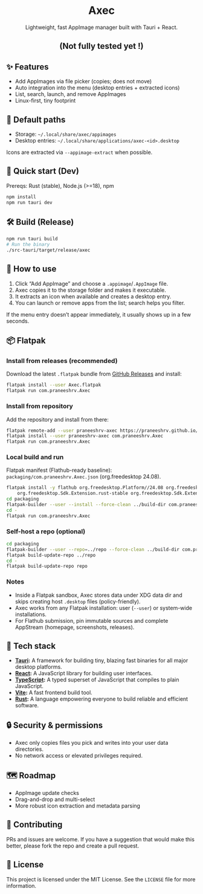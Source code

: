 <div align="center">

# Axec

Lightweight, fast AppImage manager built with Tauri + React.

## (Not fully tested yet !)

</div>

## ✨ Features

- Add AppImages via file picker (copies; does not move)
- Auto integration into the menu (desktop entries + extracted icons)
- List, search, launch, and remove AppImages
- Linux-first, tiny footprint

## 📁 Default paths

- Storage: `~/.local/share/axec/appimages`
- Desktop entries: `~/.local/share/applications/axec-<id>.desktop`

Icons are extracted via `--appimage-extract` when possible.

## 🚀 Quick start (Dev)

Prereqs: Rust (stable), Node.js (>=18), npm

```sh
npm install
npm run tauri dev
```

## 🛠️ Build (Release)

```sh
npm run tauri build
# Run the binary
./src-tauri/target/release/axec
```

## 🧪 How to use

1) Click “Add AppImage” and choose a `.appimage`/`.AppImage` file.
2) Axec copies it to the storage folder and makes it executable.
3) It extracts an icon when available and creates a desktop entry.
4) You can launch or remove apps from the list; search helps you filter.

If the menu entry doesn’t appear immediately, it usually shows up in a few seconds.

## 📦 Flatpak

### Install from releases (recommended)

Download the latest `.flatpak` bundle from [GitHub Releases](https://github.com/PraneeshRV/Axec/releases) and install:

```sh
flatpak install --user Axec.flatpak
flatpak run com.praneeshrv.Axec
```

### Install from repository

Add the repository and install from there:

```sh
flatpak remote-add --user praneeshrv-axec https://praneeshrv.github.io/Axec/
flatpak install --user praneeshrv-axec com.praneeshrv.Axec
flatpak run com.praneeshrv.Axec
```

### Local build and run

Flatpak manifest (Flathub-ready baseline): `packaging/com.praneeshrv.Axec.json` (org.freedesktop 24.08).

```sh
flatpak install -y flathub org.freedesktop.Platform//24.08 org.freedesktop.Sdk//24.08 \
	org.freedesktop.Sdk.Extension.rust-stable org.freedesktop.Sdk.Extension.node20
cd packaging
flatpak-builder --user --install --force-clean ../build-dir com.praneeshrv.Axec.json
cd -
flatpak run com.praneeshrv.Axec
```

### Self-host a repo (optional)

```sh
cd packaging
flatpak-builder --user --repo=../repo --force-clean ../build-dir com.praneeshrv.Axec.json
flatpak build-update-repo ../repo
cd -
flatpak build-update-repo repo
```

### Notes

- Inside a Flatpak sandbox, Axec stores data under XDG data dir and skips creating host `.desktop` files (policy-friendly).
- Axec works from any Flatpak installation: user (`--user`) or system-wide installations.
- For Flathub submission, pin immutable sources and complete AppStream (homepage, screenshots, releases).

## 🧰 Tech stack

-   **[Tauri](https://tauri.app/):** A framework for building tiny, blazing fast binaries for all major desktop platforms.
-   **[React](https://reactjs.org/):** A JavaScript library for building user interfaces.
-   **[TypeScript](https://www.typescriptlang.org/):** A typed superset of JavaScript that compiles to plain JavaScript.
-   **[Vite](https://vitejs.dev/):** A fast frontend build tool.
-   **[Rust](https://www.rust-lang.org/):** A language empowering everyone to build reliable and efficient software.

## 🔒 Security & permissions

- Axec only copies files you pick and writes into your user data directories.
- No network access or elevated privileges required.

## 🗺️ Roadmap

- AppImage update checks
- Drag-and-drop and multi-select
- More robust icon extraction and metadata parsing

## 🤝 Contributing

PRs and issues are welcome.
If you have a suggestion that would make this better, please fork the repo and create a pull request.


## 📄 License

This project is licensed under the MIT License. See the `LICENSE` file for more information.
